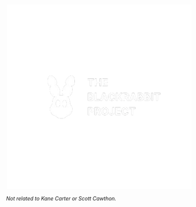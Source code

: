 <p align="center">
  <img src="https://github.com/TheBlackrabbitProject/branding/blob/main/no%20bg/full-light.png" />
  <p><i>Not related to Kane Carter or Scott Cawthon.</i></p>
</p>

